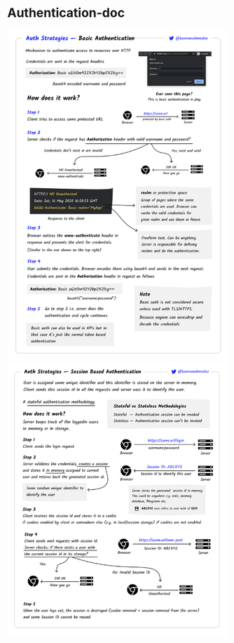 # Authentication-doc

<img src="https://github.com/HoseinRezaeeM/Authentication-doc/blob/main/basic-authentication.png">
<img src="https://github.com/HoseinRezaeeM/Authentication-doc/blob/main/session-authentication.png">
<img src="">
<img src="">
<img src="">
